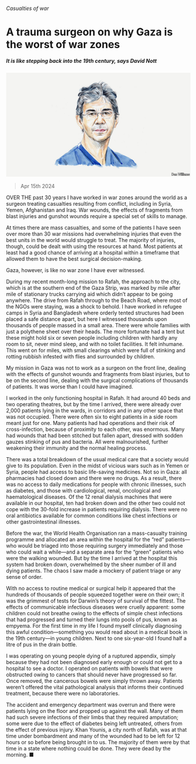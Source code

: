 ###### Casualties of war

# A trauma surgeon on why Gaza is the worst of war zones 

##### It is like stepping back into the 19th century, says David Nott 

![image](images/20240415_BID001.jpg) 

> Apr 15th 2024 

OVER THE past 30 years I have worked in war zones around the world as a surgeon treating casualties resulting from conflict, including in Syria, Yemen, Afghanistan and Iraq. War wounds, the effects of fragments from blast injuries and gunshot wounds require a special set of skills to manage.

At times there are mass casualties, and some of the patients I have seen over more than 30 war missions had overwhelming injuries that even the best units in the world would struggle to treat. The majority of injuries, though, could be dealt with using the resources at hand. Most patients at least had a good chance of arriving at a hospital within a timeframe that allowed them to have the best surgical decision-making.

Gaza, however, is like no war zone I have ever witnessed.

During my recent month-long mission to Rafah, the approach to the city, which is at the southern end of the Gaza Strip, was marked by mile after mile of stationary trucks carrying aid which didn’t appear to be going anywhere. The drive from Rafah through to the Beach Road, where most of the NGOs were staying, was a shock to behold. I have worked in refugee camps in Syria and Bangladesh where orderly tented structures had been placed a safe distance apart, but here I witnessed thousands upon thousands of people massed in a small area. There were whole families with just a polythene sheet over their heads. The more fortunate had a tent but these might hold six or seven people including children with hardly any room to sit, never mind sleep, and with no toilet facilities. It felt inhumane. This went on for miles, with small clearings which were full of stinking and rotting rubbish infested with flies and surrounded by children.


My mission in Gaza was not to work as a surgeon on the front line, dealing with the effects of gunshot wounds and fragments from blast injuries, but to be on the second line, dealing with the surgical complications of thousands of patients. It was worse than I could have imagined.

I worked in the only functioning hospital in Rafah. It had around 40 beds and two operating theatres, but by the time I arrived, there were already over 2,000 patients lying in the wards, in corridors and in any other space that was not occupied. There were often six to eight patients in a side room meant just for one. Many patients had had operations and their risk of cross-infection, because of proximity to each other, was enormous. Many had wounds that had been stitched but fallen apart, dressed with sodden gauzes stinking of pus and bacteria. All were malnourished, further weakening their immunity and the normal healing process.

There was a total breakdown of the usual medical care that a society would give to its population. Even in the midst of vicious wars such as in Yemen or Syria, people had access to basic life-saving medicines. Not so in Gaza: all pharmacies had closed down and there were no drugs. As a result, there was no access to daily medications for people with chronic illnesses, such as diabetes, and those with cardiological, renal, oncological and haematological diseases. Of the 12 renal dialysis machines that were available in our hospital, ten had broken down and the other two could not cope with the 30-fold increase in patients requiring dialysis. There were no oral antibiotics available for common conditions like chest infections or other gastrointestinal illnesses.

Before the war, the World Health Organisation ran a mass-casualty training programme and allocated an area within the hospital for the “red” patients—who would be triaged into those requiring surgery immediately and those who could wait a while—and a separate area for the “green” patients who were the walking wounded. But by the time I arrived at the hospital this system had broken down, overwhelmed by the sheer number of ill and dying patients. The chaos I saw made a mockery of patient triage or any sense of order.

With no access to routine medical or surgical help it appeared that the hundreds of thousands of people squeezed together were on their own; it was the grimmest of tests for Darwin’s theory of survival of the fittest. The effects of communicable infectious diseases were cruelly apparent: some children could not breathe owing to the effects of simple chest infections that had progressed and turned their lungs into pools of pus, known as empyema. For the first time in my life I found myself clinically diagnosing this awful condition—something you would read about in a medical book in the 19th century—in young children. Next to one six-year-old I found half a litre of pus in the drain bottle.

I was operating on young people dying of a ruptured appendix, simply because they had not been diagnosed early enough or could not get to a hospital to see a doctor. I operated on patients with bowels that were obstructed owing to cancers that should never have progressed so far. Once removed, the cancerous bowels were simply thrown away. Patients weren’t offered the vital pathological analysis that informs their continued treatment, because there were no laboratories.

The accident and emergency department was overrun and there were patients lying on the floor and propped up against the wall. Many of them had such severe infections of their limbs that they required amputation; some were due to the effect of diabetes being left untreated, others from the effect of previous injury. Khan Younis, a city north of Rafah, was at that time under bombardment and many of the wounded had to be left for 12 hours or so before being brought in to us. The majority of them were by that time in a state where nothing could be done. They were dead by the morning. ■


